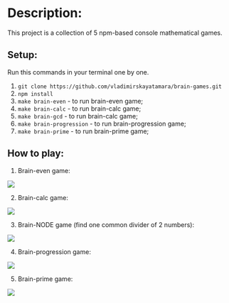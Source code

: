 # Description:

This project is a collection of 5 npm-based console mathematical games.

## Setup:

Run this commands in your terminal one by one.
1. ```git clone https://github.com/vladimirskayatamara/brain-games.git```
2. ```npm install```
3. ```make brain-even``` - to run brain-even game;
4. ```make brain-calc``` - to run brain-calc game;
5. ```make brain-gcd``` - to run brain-calc game;
6. ```make brain-progression``` - to run brain-progression game;
7. ```make brain-prime``` - to run brain-prime game;


## How to play: 
1. Brain-even game: 

<a href="https://asciinema.org/a/XOIyNuw9BRGZQVCCRJR7huYJr" target="_blank"><img src="https://asciinema.org/a/XOIyNuw9BRGZQVCCRJR7huYJr.svg" /></a>

2. Brain-calc game:

<a href="https://asciinema.org/a/HSsBCIHL0W9fDF1T8Axzyxzqi" target="_blank"><img src="https://asciinema.org/a/HSsBCIHL0W9fDF1T8Axzyxzqi.svg" /></a>

3. Brain-NODE game (find one common divider of 2 numbers):

<a href="https://asciinema.org/a/iE28KXzjpZADWccbqC01r6rhN" target="_blank"><img src="https://asciinema.org/a/iE28KXzjpZADWccbqC01r6rhN.svg" /></a>

4. Brain-progression game:

<a href="https://asciinema.org/a/MqHdjLWh8lvf14GJ7SsAq4iEu" target="_blank"><img src="https://asciinema.org/a/MqHdjLWh8lvf14GJ7SsAq4iEu.svg" /></a>

5. Brain-prime game:

<a href="https://asciinema.org/a/sFt6XwYLrzGiMtRu7DPBrKrxs" target="_blank"><img src="https://asciinema.org/a/sFt6XwYLrzGiMtRu7DPBrKrxs.svg" /></a>
